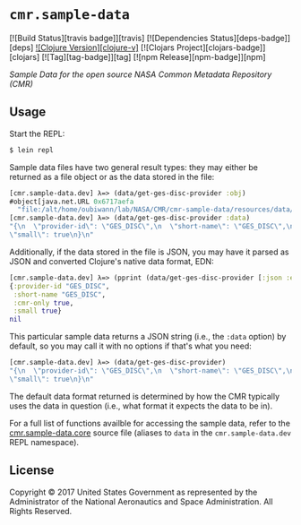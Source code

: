 # `cmr.sample-data`

[![Build Status][travis badge]][travis]
[![Dependencies Status][deps-badge]][deps]
[![Clojure Version][clojure-v]](project.clj)
[![Clojars Project][clojars-badge]][clojars]
[![Tag][tag-badge]][tag]
[![npm Release][npm-badge]][npm]

*Sample Data for the open source NASA Common Metadata Repository (CMR)*


## Usage

Start the REPL:

```bash
$ lein repl
```

Sample data files have two general result types: they may either be returned
as a file object or as the data stored in the file:

```clj
[cmr.sample-data.dev] λ=> (data/get-ges-disc-provider :obj)
#object[java.net.URL 0x6717aefa
  "file:/alt/home/oubiwann/lab/NASA/CMR/cmr-sample-data/resources/data/providers/GES_DISC.json"]
[cmr.sample-data.dev] λ=> (data/get-ges-disc-provider :data)
"{\n  \"provider-id\": \"GES_DISC\",\n  \"short-name\": \"GES_DISC\",\n  \"cmr-only\": true,\n
\"small\": true\n}\n"
```

Additionally, if the data stored in the file is JSON, you may have it parsed
as JSON and converted Clojure's native data format, EDN:

```clj
[cmr.sample-data.dev] λ=> (pprint (data/get-ges-disc-provider [:json :edn]))
{:provider-id "GES_DISC",
 :short-name "GES_DISC",
 :cmr-only true,
 :small true}
nil
```

This particular sample data returns a JSON string (i.e., the `:data` option) by
default, so you may call it with no options if that's what you need:

```clj
[cmr.sample-data.dev] λ=> (data/get-ges-disc-provider)
"{\n  \"provider-id\": \"GES_DISC\",\n  \"short-name\": \"GES_DISC\",\n  \"cmr-only\": true,\n
\"small\": true\n}\n"
```

The default data format returned is determined by how the CMR typically uses
the data in question (i.e., what format it expects the data to be in).

For a full list of functions availble for accessing the sample data, refer to
the [cmr.sample-data.core](blob/master/src/cmr/sample_data/core.clj) source file
(aliases to `data` in the `cmr.sample-data.dev` REPL namespace).


## License

Copyright © 2017 United States Government as represented by the Administrator of the National Aeronautics and Space Administration.
All Rights Reserved.

